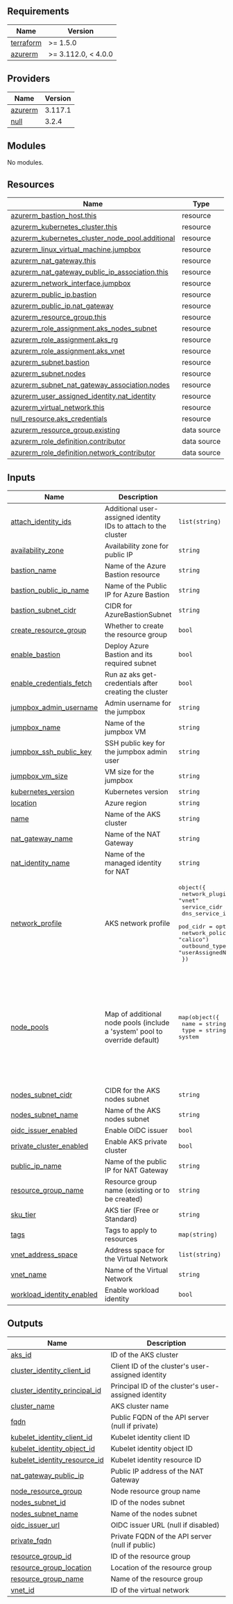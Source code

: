 <!-- BEGIN_TF_DOCS -->
## Requirements

| Name | Version |
|------|---------|
| <a name="requirement_terraform"></a> [terraform](#requirement\_terraform) | >= 1.5.0 |
| <a name="requirement_azurerm"></a> [azurerm](#requirement\_azurerm) | >= 3.112.0, < 4.0.0 |

## Providers

| Name | Version |
|------|---------|
| <a name="provider_azurerm"></a> [azurerm](#provider\_azurerm) | 3.117.1 |
| <a name="provider_null"></a> [null](#provider\_null) | 3.2.4 |

## Modules

No modules.

## Resources

| Name | Type |
|------|------|
| [azurerm_bastion_host.this](https://registry.terraform.io/providers/hashicorp/azurerm/latest/docs/resources/bastion_host) | resource |
| [azurerm_kubernetes_cluster.this](https://registry.terraform.io/providers/hashicorp/azurerm/latest/docs/resources/kubernetes_cluster) | resource |
| [azurerm_kubernetes_cluster_node_pool.additional](https://registry.terraform.io/providers/hashicorp/azurerm/latest/docs/resources/kubernetes_cluster_node_pool) | resource |
| [azurerm_linux_virtual_machine.jumpbox](https://registry.terraform.io/providers/hashicorp/azurerm/latest/docs/resources/linux_virtual_machine) | resource |
| [azurerm_nat_gateway.this](https://registry.terraform.io/providers/hashicorp/azurerm/latest/docs/resources/nat_gateway) | resource |
| [azurerm_nat_gateway_public_ip_association.this](https://registry.terraform.io/providers/hashicorp/azurerm/latest/docs/resources/nat_gateway_public_ip_association) | resource |
| [azurerm_network_interface.jumpbox](https://registry.terraform.io/providers/hashicorp/azurerm/latest/docs/resources/network_interface) | resource |
| [azurerm_public_ip.bastion](https://registry.terraform.io/providers/hashicorp/azurerm/latest/docs/resources/public_ip) | resource |
| [azurerm_public_ip.nat_gateway](https://registry.terraform.io/providers/hashicorp/azurerm/latest/docs/resources/public_ip) | resource |
| [azurerm_resource_group.this](https://registry.terraform.io/providers/hashicorp/azurerm/latest/docs/resources/resource_group) | resource |
| [azurerm_role_assignment.aks_nodes_subnet](https://registry.terraform.io/providers/hashicorp/azurerm/latest/docs/resources/role_assignment) | resource |
| [azurerm_role_assignment.aks_rg](https://registry.terraform.io/providers/hashicorp/azurerm/latest/docs/resources/role_assignment) | resource |
| [azurerm_role_assignment.aks_vnet](https://registry.terraform.io/providers/hashicorp/azurerm/latest/docs/resources/role_assignment) | resource |
| [azurerm_subnet.bastion](https://registry.terraform.io/providers/hashicorp/azurerm/latest/docs/resources/subnet) | resource |
| [azurerm_subnet.nodes](https://registry.terraform.io/providers/hashicorp/azurerm/latest/docs/resources/subnet) | resource |
| [azurerm_subnet_nat_gateway_association.nodes](https://registry.terraform.io/providers/hashicorp/azurerm/latest/docs/resources/subnet_nat_gateway_association) | resource |
| [azurerm_user_assigned_identity.nat_identity](https://registry.terraform.io/providers/hashicorp/azurerm/latest/docs/resources/user_assigned_identity) | resource |
| [azurerm_virtual_network.this](https://registry.terraform.io/providers/hashicorp/azurerm/latest/docs/resources/virtual_network) | resource |
| [null_resource.aks_credentials](https://registry.terraform.io/providers/hashicorp/null/latest/docs/resources/resource) | resource |
| [azurerm_resource_group.existing](https://registry.terraform.io/providers/hashicorp/azurerm/latest/docs/data-sources/resource_group) | data source |
| [azurerm_role_definition.contributor](https://registry.terraform.io/providers/hashicorp/azurerm/latest/docs/data-sources/role_definition) | data source |
| [azurerm_role_definition.network_contributor](https://registry.terraform.io/providers/hashicorp/azurerm/latest/docs/data-sources/role_definition) | data source |

## Inputs

| Name | Description | Type | Default | Required |
|------|-------------|------|---------|:--------:|
| <a name="input_attach_identity_ids"></a> [attach\_identity\_ids](#input\_attach\_identity\_ids) | Additional user-assigned identity IDs to attach to the cluster | `list(string)` | `[]` | no |
| <a name="input_availability_zone"></a> [availability\_zone](#input\_availability\_zone) | Availability zone for public IP | `string` | n/a | yes |
| <a name="input_bastion_name"></a> [bastion\_name](#input\_bastion\_name) | Name of the Azure Bastion resource | `string` | `"QuixBastion"` | no |
| <a name="input_bastion_public_ip_name"></a> [bastion\_public\_ip\_name](#input\_bastion\_public\_ip\_name) | Name of the Public IP for Azure Bastion | `string` | `"QuixBastionIP"` | no |
| <a name="input_bastion_subnet_cidr"></a> [bastion\_subnet\_cidr](#input\_bastion\_subnet\_cidr) | CIDR for AzureBastionSubnet | `string` | `"10.0.64.0/27"` | no |
| <a name="input_create_resource_group"></a> [create\_resource\_group](#input\_create\_resource\_group) | Whether to create the resource group | `bool` | `true` | no |
| <a name="input_enable_bastion"></a> [enable\_bastion](#input\_enable\_bastion) | Deploy Azure Bastion and its required subnet | `bool` | `false` | no |
| <a name="input_enable_credentials_fetch"></a> [enable\_credentials\_fetch](#input\_enable\_credentials\_fetch) | Run az aks get-credentials after creating the cluster | `bool` | `false` | no |
| <a name="input_jumpbox_admin_username"></a> [jumpbox\_admin\_username](#input\_jumpbox\_admin\_username) | Admin username for the jumpbox | `string` | `"azureuser"` | no |
| <a name="input_jumpbox_name"></a> [jumpbox\_name](#input\_jumpbox\_name) | Name of the jumpbox VM | `string` | `"quix-jumpbox"` | no |
| <a name="input_jumpbox_ssh_public_key"></a> [jumpbox\_ssh\_public\_key](#input\_jumpbox\_ssh\_public\_key) | SSH public key for the jumpbox admin user | `string` | `""` | no |
| <a name="input_jumpbox_vm_size"></a> [jumpbox\_vm\_size](#input\_jumpbox\_vm\_size) | VM size for the jumpbox | `string` | `"Standard_B2s"` | no |
| <a name="input_kubernetes_version"></a> [kubernetes\_version](#input\_kubernetes\_version) | Kubernetes version | `string` | n/a | yes |
| <a name="input_location"></a> [location](#input\_location) | Azure region | `string` | n/a | yes |
| <a name="input_name"></a> [name](#input\_name) | Name of the AKS cluster | `string` | n/a | yes |
| <a name="input_nat_gateway_name"></a> [nat\_gateway\_name](#input\_nat\_gateway\_name) | Name of the NAT Gateway | `string` | n/a | yes |
| <a name="input_nat_identity_name"></a> [nat\_identity\_name](#input\_nat\_identity\_name) | Name of the managed identity for NAT | `string` | n/a | yes |
| <a name="input_network_profile"></a> [network\_profile](#input\_network\_profile) | AKS network profile | <pre>object({<br/>    network_plugin_mode = string # "overlay" or "vnet"<br/>    service_cidr        = string<br/>    dns_service_ip      = string<br/>    pod_cidr            = optional(string)<br/>    network_policy      = optional(string, "calico")<br/>    outbound_type       = optional(string, "userAssignedNATGateway")<br/>  })</pre> | n/a | yes |
| <a name="input_node_pools"></a> [node\_pools](#input\_node\_pools) | Map of additional node pools (include a 'system' pool to override default) | <pre>map(object({<br/>    name       = string<br/>    type       = string # system | user<br/>    node_count = number<br/>    vm_size    = string<br/>    max_pods   = optional(number)<br/>    taints     = optional(list(string))<br/>    labels     = optional(map(string))<br/>    mode       = optional(string) # system | user (overrides type)<br/>  }))</pre> | `{}` | no |
| <a name="input_nodes_subnet_cidr"></a> [nodes\_subnet\_cidr](#input\_nodes\_subnet\_cidr) | CIDR for the AKS nodes subnet | `string` | n/a | yes |
| <a name="input_nodes_subnet_name"></a> [nodes\_subnet\_name](#input\_nodes\_subnet\_name) | Name of the AKS nodes subnet | `string` | n/a | yes |
| <a name="input_oidc_issuer_enabled"></a> [oidc\_issuer\_enabled](#input\_oidc\_issuer\_enabled) | Enable OIDC issuer | `bool` | `true` | no |
| <a name="input_private_cluster_enabled"></a> [private\_cluster\_enabled](#input\_private\_cluster\_enabled) | Enable AKS private cluster | `bool` | `false` | no |
| <a name="input_public_ip_name"></a> [public\_ip\_name](#input\_public\_ip\_name) | Name of the public IP for NAT Gateway | `string` | n/a | yes |
| <a name="input_resource_group_name"></a> [resource\_group\_name](#input\_resource\_group\_name) | Resource group name (existing or to be created) | `string` | n/a | yes |
| <a name="input_sku_tier"></a> [sku\_tier](#input\_sku\_tier) | AKS tier (Free or Standard) | `string` | `"Standard"` | no |
| <a name="input_tags"></a> [tags](#input\_tags) | Tags to apply to resources | `map(string)` | `{}` | no |
| <a name="input_vnet_address_space"></a> [vnet\_address\_space](#input\_vnet\_address\_space) | Address space for the Virtual Network | `list(string)` | n/a | yes |
| <a name="input_vnet_name"></a> [vnet\_name](#input\_vnet\_name) | Name of the Virtual Network | `string` | n/a | yes |
| <a name="input_workload_identity_enabled"></a> [workload\_identity\_enabled](#input\_workload\_identity\_enabled) | Enable workload identity | `bool` | `true` | no |

## Outputs

| Name | Description |
|------|-------------|
| <a name="output_aks_id"></a> [aks\_id](#output\_aks\_id) | ID of the AKS cluster |
| <a name="output_cluster_identity_client_id"></a> [cluster\_identity\_client\_id](#output\_cluster\_identity\_client\_id) | Client ID of the cluster's user-assigned identity |
| <a name="output_cluster_identity_principal_id"></a> [cluster\_identity\_principal\_id](#output\_cluster\_identity\_principal\_id) | Principal ID of the cluster's user-assigned identity |
| <a name="output_cluster_name"></a> [cluster\_name](#output\_cluster\_name) | AKS cluster name |
| <a name="output_fqdn"></a> [fqdn](#output\_fqdn) | Public FQDN of the API server (null if private) |
| <a name="output_kubelet_identity_client_id"></a> [kubelet\_identity\_client\_id](#output\_kubelet\_identity\_client\_id) | Kubelet identity client ID |
| <a name="output_kubelet_identity_object_id"></a> [kubelet\_identity\_object\_id](#output\_kubelet\_identity\_object\_id) | Kubelet identity object ID |
| <a name="output_kubelet_identity_resource_id"></a> [kubelet\_identity\_resource\_id](#output\_kubelet\_identity\_resource\_id) | Kubelet identity resource ID |
| <a name="output_nat_gateway_public_ip"></a> [nat\_gateway\_public\_ip](#output\_nat\_gateway\_public\_ip) | Public IP address of the NAT Gateway |
| <a name="output_node_resource_group"></a> [node\_resource\_group](#output\_node\_resource\_group) | Node resource group name |
| <a name="output_nodes_subnet_id"></a> [nodes\_subnet\_id](#output\_nodes\_subnet\_id) | ID of the nodes subnet |
| <a name="output_nodes_subnet_name"></a> [nodes\_subnet\_name](#output\_nodes\_subnet\_name) | Name of the nodes subnet |
| <a name="output_oidc_issuer_url"></a> [oidc\_issuer\_url](#output\_oidc\_issuer\_url) | OIDC issuer URL (null if disabled) |
| <a name="output_private_fqdn"></a> [private\_fqdn](#output\_private\_fqdn) | Private FQDN of the API server (null if public) |
| <a name="output_resource_group_id"></a> [resource\_group\_id](#output\_resource\_group\_id) | ID of the resource group |
| <a name="output_resource_group_location"></a> [resource\_group\_location](#output\_resource\_group\_location) | Location of the resource group |
| <a name="output_resource_group_name"></a> [resource\_group\_name](#output\_resource\_group\_name) | Name of the resource group |
| <a name="output_vnet_id"></a> [vnet\_id](#output\_vnet\_id) | ID of the virtual network |
<!-- END_TF_DOCS -->
